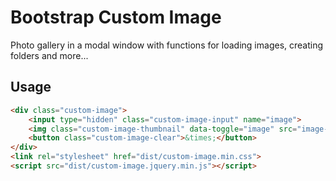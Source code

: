 # Bootstrap Custom Image
Photo gallery in a modal window with functions for loading images, creating folders and more...

## Usage
```html
<div class="custom-image">
    <input type="hidden" class="custom-image-input" name="image">
    <img class="custom-image-thumbnail" data-toggle="image" src="image-path.webp" alt="...">
    <button class="custom-image-clear">&times;</button>
</div>
<link rel="stylesheet" href="dist/custom-image.min.css">
<script src="dist/custom-image.jquery.min.js"></script>
```
